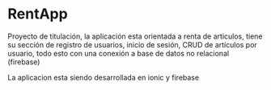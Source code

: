 # RentApp
Proyecto de titulación, la aplicación esta orientada a renta de articulos, tiene su sección de registro de usuarios, inicio de sesión, CRUD de artículos por usuario, todo esto con una conexión a base de datos no relacional (firebase)

La aplicacion esta siendo desarrollada en ionic y firebase
